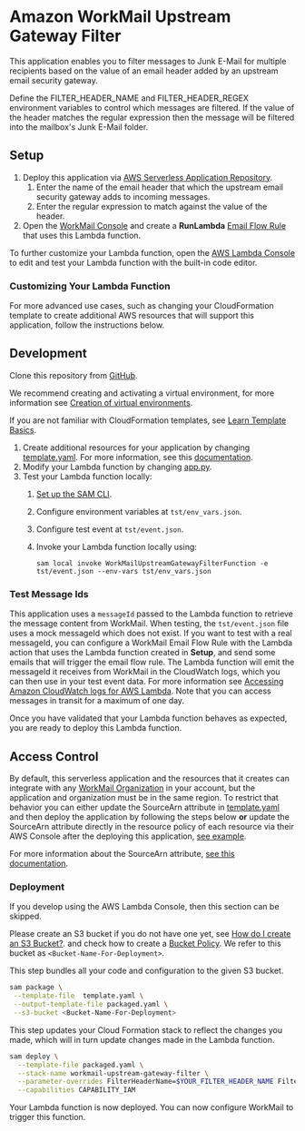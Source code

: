 # Amazon WorkMail Upstream Gateway Filter

This application enables you to filter messages to Junk E-Mail for multiple recipients based on the value of an email header added by an upstream email security gateway.

Define the FILTER_HEADER_NAME and FILTER_HEADER_REGEX environment variables to control which messages are filtered. If the value of the header matches the regular expression then the message will be filtered into the mailbox's Junk E-Mail folder.

## Setup
1. Deploy this application via [AWS Serverless Application Repository](https://serverlessrepo.aws.amazon.com/applications/arn:aws:serverlessrepo:us-east-1:489970191081:applications~workmail-upstream-gateway-filter).
    1. Enter the name of the email header that which the upstream email security gateway adds to incoming messages. 
    2. Enter the regular expression to match against the value of the header.
2. Open the [WorkMail Console](https://console.aws.amazon.com/workmail/) and create a **RunLambda** [Email Flow Rule](https://docs.aws.amazon.com/workmail/latest/adminguide/lambda.html#synchronous-rules) that uses this Lambda function.

To further customize your Lambda function, open the [AWS Lambda Console](https://us-east-1.console.aws.amazon.com/lambda/home?region=us-east-1#/functions) to edit and test your Lambda function with the built-in code editor.

### Customizing Your Lambda Function

For more advanced use cases, such as changing your CloudFormation template to create additional AWS resources that will support this application, follow the instructions below.

## Development
Clone this repository from [GitHub](https://github.com/aws-samples/amazon-workmail-lambda-templates).

We recommend creating and activating a virtual environment, for more information see [Creation of virtual environments](https://docs.python.org/3/library/venv.html).

If you are not familiar with CloudFormation templates, see [Learn Template Basics](https://docs.aws.amazon.com/AWSCloudFormation/latest/UserGuide/gettingstarted.templatebasics.html).

1. Create additional resources for your application by changing [template.yaml](https://github.com/aws-samples/amazon-workmail-lambda-templates/blob/master/workmail-upstream-gateway-filter/template.yaml). For more information, see this [documentation](https://docs.aws.amazon.com/AWSCloudFormation/latest/UserGuide/template-reference.html).
2. Modify your Lambda function by changing [app.py](https://github.com/aws-samples/amazon-workmail-lambdas-templates/blob/master/workmail-upstream-gateway-filter/src/app.py).
3. Test your Lambda function locally:
    1. [Set up the SAM CLI](https://aws.amazon.com/serverless/sam/).
    2. Configure environment variables at `tst/env_vars.json`.
    3. Configure test event at `tst/event.json`.
    4. Invoke your Lambda function locally using:
    
        `sam local invoke WorkMailUpstreamGatewayFilterFunction -e tst/event.json --env-vars tst/env_vars.json`

### Test Message Ids
This application uses a `messageId` passed to the Lambda function to retrieve the message content from WorkMail. When testing, the `tst/event.json` file uses a mock messageId which does not exist. If you want to test with a real messageId, you can configure a WorkMail Email Flow Rule with the Lambda action that uses the Lambda function created in **Setup**, and send some emails that will trigger the email flow rule. The Lambda function will emit the messageId it receives from WorkMail in the CloudWatch logs, which you can
then use in your test event data. For more information see [Accessing Amazon CloudWatch logs for AWS Lambda](https://docs.aws.amazon.com/lambda/latest/dg/monitoring-cloudwatchlogs.html). Note that you can access messages in transit for a maximum of one day.

Once you have validated that your Lambda function behaves as expected, you are ready to deploy this Lambda function.

## Access Control
By default, this serverless application and the resources that it creates can integrate with any [WorkMail Organization](https://docs.aws.amazon.com/workmail/latest/adminguide/organizations_overview.html) in your account, but the application and organization must be in the same region. To restrict that behavior you can either update the SourceArn attribute in [template.yaml](https://github.com/aws-samples/amazon-workmail-lambda-templates/blob/master/workmail-upstream-gateway-filter/template.yaml)
and then deploy the application by following the steps below **or** update the SourceArn attribute directly in the resource policy of each resource via their AWS Console after the deploying this application, [see example](https://docs.aws.amazon.com/lambda/latest/dg/access-control-resource-based.html). 

For more information about the SourceArn attribute, [see this documentation](https://docs.aws.amazon.com/IAM/latest/UserGuide/reference_policies_condition-keys.html#condition-keys-sourcearn).

### Deployment
If you develop using the AWS Lambda Console, then this section can be skipped.

Please create an S3 bucket if you do not have one yet, see [How do I create an S3 Bucket?](https://docs.aws.amazon.com/AmazonS3/latest/user-guide/create-bucket.html).
and check how to create a [Bucket Policy](https://docs.aws.amazon.com/serverlessrepo/latest/devguide/serverlessrepo-how-to-publish.html#publishing-application-through-cli).
We refer to this bucket as `<Bucket-Name-For-Deployment>`.

This step bundles all your code and configuration to the given S3 bucket. 

```bash
sam package \
 --template-file  template.yaml \
 --output-template-file packaged.yaml \
 --s3-bucket <Bucket-Name-For-Deployment>
```

This step updates your Cloud Formation stack to reflect the changes you made, which will in turn update changes made in the Lambda function.
```bash
sam deploy \
  --template-file packaged.yaml \
  --stack-name workmail-upstream-gateway-filter \
  --parameter-overrides FilterHeaderName=$YOUR_FILTER_HEADER_NAME FilterHeaderRegex=$YOUR_FILTER_HEADER_REGEX\
  --capabilities CAPABILITY_IAM
```
Your Lambda function is now deployed. You can now configure WorkMail to trigger this function.
